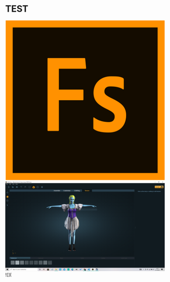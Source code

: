 # TEST
![4844579](https://github.com/magicickey/TEST/blob/main/4844579.png?raw=true)
![Capture%202](https://github.com/magicickey/TEST/blob/main/Capture%202.PNG?raw=true)
![](
